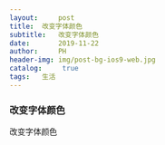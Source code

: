```yaml
---
layout:     post
title: 	改变字体颜色
subtitle:   改变字体颜色
date:       2019-11-22
author:     PH
header-img: img/post-bg-ios9-web.jpg
catalog: 	 true
tags:	生活
---
```


### 改变字体颜色 

改变字体颜色
